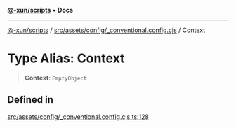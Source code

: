 [**@-xun/scripts**](../../../../../README.md) • **Docs**

***

[@-xun/scripts](../../../../../README.md) / [src/assets/config/\_conventional.config.cjs](../README.md) / Context

# Type Alias: Context

> **Context**: `EmptyObject`

## Defined in

[src/assets/config/\_conventional.config.cjs.ts:128](https://github.com/Xunnamius/xscripts/blob/89eebe76ad675b35907b3379b29bfde27fd5a5b8/src/assets/config/_conventional.config.cjs.ts#L128)
